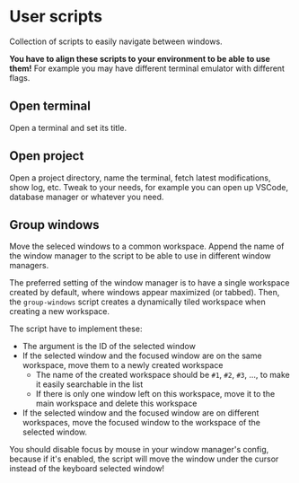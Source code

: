 # User scripts

Collection of scripts to easily navigate between windows.

**You have to align these scripts to your environment to be able to use them!** For example you may have different terminal emulator with different flags.

## Open terminal

Open a terminal and set its title.

## Open project

Open a project directory, name the terminal, fetch latest modifications, show log, etc. Tweak to your needs, for example you can open up VSCode, database manager or whatever you need.

## Group windows

Move the seleced windows to a common workspace. Append the name of the window manager to the script to be able to use in different window managers.

The preferred setting of the window manager is to have a single workspace created by default, where windows appear maximized (or tabbed). Then, the `group-windows` script creates a dynamically tiled workspace when creating a new workspace.

The script have to implement these:

- The argument is the ID of the selected window
- If the selected window and the focused window are on the same workspace, move them to a newly created workspace
  - The name of the created workspace should be `#1`, `#2`, `#3`, ..., to make it easily searchable in the list
  - If there is only one window left on this workspace, move it to the main workspace and delete this workspace
- If the selected window and the focused window are on different workspaces, move the focused window to the workspace of the selected window.

You should disable focus by mouse in your window manager's config, because if it's enabled, the script will move the window under the cursor instead of the keyboard selected window!
